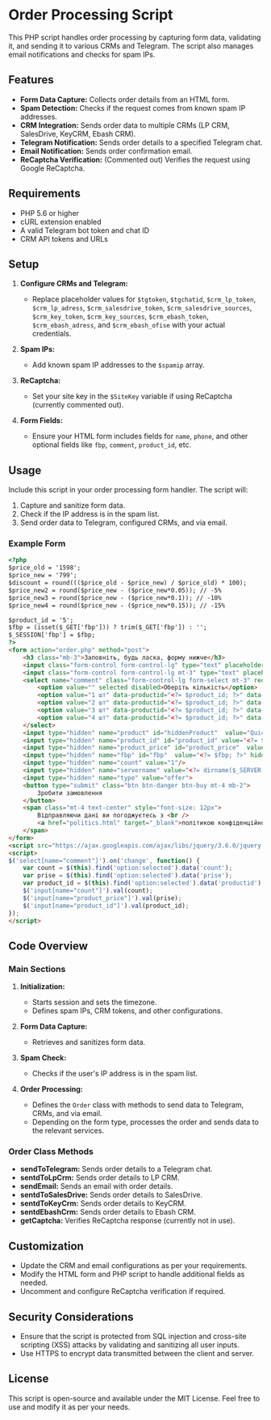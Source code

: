 # Order Processing Script

This PHP script handles order processing by capturing form data, validating it, and sending it to various CRMs and Telegram. The script also manages email notifications and checks for spam IPs.

## Features

- **Form Data Capture:** Collects order details from an HTML form.
- **Spam Detection:** Checks if the request comes from known spam IP addresses.
- **CRM Integration:** Sends order data to multiple CRMs (LP CRM, SalesDrive, KeyCRM, Ebash CRM).
- **Telegram Notification:** Sends order details to a specified Telegram chat.
- **Email Notification:** Sends order confirmation email.
- **ReCaptcha Verification:** (Commented out) Verifies the request using Google ReCaptcha.

## Requirements

- PHP 5.6 or higher
- cURL extension enabled
- A valid Telegram bot token and chat ID
- CRM API tokens and URLs

## Setup

1. **Configure CRMs and Telegram:**

   - Replace placeholder values for `$tgtoken`, `$tgchatid`, `$crm_lp_token`, `$crm_lp_adress`, `$crm_salesdrive_token`, `$crm_salesdrive_sources`, `$crm_key_token`, `$crm_key_sources`, `$crm_ebash_token`, `$crm_ebash_adress`, and `$crm_ebash_ofise` with your actual credentials.

2. **Spam IPs:**

   - Add known spam IP addresses to the `$spamip` array.

3. **ReCaptcha:**

   - Set your site key in the `$SiteKey` variable if using ReCaptcha (currently commented out).

4. **Form Fields:**

   - Ensure your HTML form includes fields for `name`, `phone`, and other optional fields like `fbp`, `comment`, `product_id`, etc.

## Usage

Include this script in your order processing form handler. The script will:

1. Capture and sanitize form data.
2. Check if the IP address is in the spam list.
3. Send order data to Telegram, configured CRMs, and via email.

### Example Form

```html
<?php
$price_old = '1598';
$price_new = '799';
$discount = round((($price_old - $price_new) / $price_old) * 100);
$price_new2 = round($price_new - ($price_new*0.05)); // -5%
$price_new3 = round($price_new - ($price_new*0.1)); // -10%
$price_new4 = round($price_new - ($price_new*0.15)); // -15%

$product_id = '5';
$fbp = (isset($_GET['fbp'])) ? trim($_GET['fbp']) : '';
$_SESSION['fbp'] = $fbp;
?>
<form action="order.php" method="post">
	<h3 class="mb-3">Заповніть, будь ласка, форму нижче</h3>
	<input class="form-control form-control-lg" type="text" placeholder="Ваше ім'я" name="name" required="">
	<input class="form-control form-control-lg mt-3" type="text" placeholder="Ваш номер телефону" name="phone" required="" />
	<select name="comment" class="form-control-lg form-select mt-3" required="">
		<option value="" selected disabled>Оберіть кількість</option>
		<option value="1 шт" data-productid="<?= $product_id; ?>" data-count="1" data-prise="<?= $price_new; ?>">1 шт - <?= $price_new; ?>грн</option>
		<option value="2 шт" data-productid="<?= $product_id; ?>" data-count="2" data-prise="<?= $price_new2; ?>">2 шт - <?= round($price_new2 *2); ?>грн (-5% знижки)</option>
		<option value="3 шт" data-productid="<?= $product_id; ?>" data-count="3" data-prise="<?= $price_new3; ?>">3 шт - <?= round($price_new3 *3); ?>грн (-10% знижки)</option>
		<option value="4 шт" data-productid="<?= $product_id; ?>" data-count="4" data-prise="<?= $price_new4; ?>">4 шт - <?= round($price_new4 *4); ?>грн (-15% знижки)</option>
	</select>
	<input type="hidden" name="product" id="hiddenProduct"  value="Quick landing page" hidden="hidden" />
	<input type="hidden" name="product_id" id="product_id" value="<?= $product_id; ?>" hidden="hidden" />
	<input type="hidden" name="product_price" id="product_price"  value="<?= $price_new; ?>" hidden="hidden" />
	<input type="hidden" name="fbp" id="fbp"  value="<?= $fbp; ?>" hidden="fbp" />
	<input type="hidden" name="count" value="1"/>
	<input type="hidden" name="servername" value="<?= dirname($_SERVER['SCRIPT_NAME']);?>">
	<input type="hidden" name="type" value="offer">
	<button type="submit" class="btn btn-danger btn-buy mt-4 mb-2">
		Зробити замовлення
	</button>
	<span class="mt-4 text-center" style="font-size: 12px">
    	Відправляючи дані ви погоджуєтесь з <br />
    	<a href="politics.html" target="_blank">політикою конфіденційності</a>
    </span>
</form>
<script src="https://ajax.googleapis.com/ajax/libs/jquery/3.6.0/jquery.min.js"></script>
<script>
$('select[name="comment"]').on('change', function() {
	var count = $(this).find('option:selected').data('count');
	var prise = $(this).find('option:selected').data('prise');
	var product_id = $(this).find('option:selected').data('productid');
	$('input[name="count"]').val(count);
	$('input[name="product_price"]').val(prise);
	$('input[name="product_id"]').val(product_id);
});
</script>
```

## Code Overview

### Main Sections

1. **Initialization:**

   - Starts session and sets the timezone.
   - Defines spam IPs, CRM tokens, and other configurations.

2. **Form Data Capture:**

   - Retrieves and sanitizes form data.

3. **Spam Check:**

   - Checks if the user's IP address is in the spam list.

4. **Order Processing:**

   - Defines the `Order` class with methods to send data to Telegram, CRMs, and via email.
   - Depending on the form type, processes the order and sends data to the relevant services.

### Order Class Methods

- **sendToTelegram:** Sends order details to a Telegram chat.
- **sentdToLpCrm:** Sends order details to LP CRM.
- **sendEmail:** Sends an email with order details.
- **sentdToSalesDrive:** Sends order details to SalesDrive.
- **sentdToKeyCrm:** Sends order details to KeyCRM.
- **sentdEbashCrm:** Sends order details to Ebash CRM.
- **getCaptcha:** Verifies ReCaptcha response (currently not in use).

## Customization

- Update the CRM and email configurations as per your requirements.
- Modify the HTML form and PHP script to handle additional fields as needed.
- Uncomment and configure ReCaptcha verification if required.

## Security Considerations

- Ensure that the script is protected from SQL injection and cross-site scripting (XSS) attacks by validating and sanitizing all user inputs.
- Use HTTPS to encrypt data transmitted between the client and server.

## License

This script is open-source and available under the MIT License. Feel free to use and modify it as per your needs.
